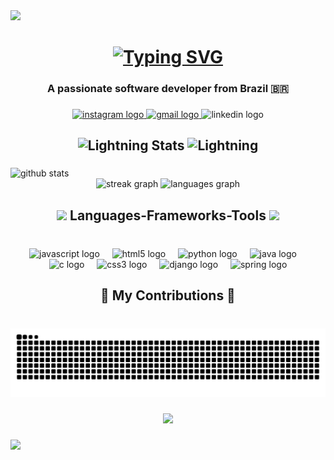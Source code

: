 <img src="https://capsule-render.vercel.app/api?type=waving&height=300&color=timeAuto&text=Welcome!&section=header&reversal=false&animation=twinkling&textBg=false" />

<h1 align="center">
  <a href="https://git.io/typing-svg">
    <img src="https://readme-typing-svg.demolab.com?font=Righteous&weight=500&size=35&pause=1000&color=158CF7&center=true&vCenter=true&width=435&lines=Hi+there%F0%9F%91%8B!;I'm+Diogo+!" alt="Typing SVG" />
  </a>
</h1>

###

<h3 align="center">A passionate software developer from Brazil 🇧🇷</h3>

###

<div align="center">
  <a href="https://www.instagram.com/diggo.aug/" target="_blank">
    <img src="https://img.shields.io/static/v1?message=Instagram&logo=instagram&label=&color=E4405F&logoColor=white&labelColor=&style=for-the-badge" height="35" alt="instagram logo"  />
  </a>
  <a href="mailto:diogoaug16@gmail.com" target="_blank">
    <img src="https://img.shields.io/static/v1?message=Gmail&logo=gmail&label=&color=D14836&logoColor=white&labelColor=&style=for-the-badge" height="35" alt="gmail logo"  />
  </a>
  <img src="https://img.shields.io/static/v1?message=LinkedIn&logo=linkedin&label=&color=0077B5&logoColor=white&labelColor=&style=for-the-badge" height="35" alt="linkedin logo"  />
</div>

###

<h2 align="center">
  <img src="https://user-images.githubusercontent.com/74038190/216122041-518ac897-8d92-4c6b-9b3f-ca01dcaf38ee.png" alt="Lightning" height="30" />
  Stats
  <img src="https://user-images.githubusercontent.com/74038190/216122041-518ac897-8d92-4c6b-9b3f-ca01dcaf38ee.png" alt="Lightning" height="30" />
</h2>

###

<picture decoding="async" loading="lazy">
  <source media="(prefers-color-scheme: light)" srcset="https://pixel-profile.vercel.app/api/github-stats?username=DiogoAug16&theme=summer">
  <source media="(prefers-color-scheme: dark)" srcset="https://pixel-profile-ui.vercel.app/api/github-stats?username=DiogoAug16&screen_effect=true&include_all_commits=true&pixelate_avatar=true&theme=fuji&theme=fuji&color=%23313638FF">
  <img alt="github stats" src="https://pixel-profile-ui.vercel.app/api/github-stats?username=DiogoAug16&screen_effect=true&include_all_commits=true&pixelate_avatar=true&theme=fuji&theme=fuji&color=%23313638FF">
</picture>

<div align="center">
<!--   <img src="https://github-readme-stats.vercel.app/api?username=DiogoAug16&hide_title=false&hide_rank=false&show_icons=true&include_all_commits=true&count_private=true&disable_animations=false&theme=dracula&locale=en&hide_border=false" height="150" alt="stats graph"  /> -->
  <img src="https://streak-stats.demolab.com?user=DiogoAug16&locale=en&mode=daily&theme=dracula&hide_border=false&border_radius=5&date_format=j/n%5B/Y%5D" height="150" alt="streak graph"  />
  <img src="https://github-readme-stats.vercel.app/api/top-langs?username=DiogoAug16&locale=en&hide_title=false&layout=compact&card_width=320&langs_count=5&theme=dracula&hide_border=false" height="150" alt="languages graph"  />
</div>

###

<h2 align="center">
  <img src="https://user-images.githubusercontent.com/74038190/212284087-bbe7e430-757e-4901-90bf-4cd2ce3e1852.gif"/>
  Languages-Frameworks-Tools
  <img src="https://user-images.githubusercontent.com/74038190/212284087-bbe7e430-757e-4901-90bf-4cd2ce3e1852.gif"/>
</h2>

###

<br clear="both">

<div align="center">
  <img src="https://skillicons.dev/icons?i=js" height="30" alt="javascript logo"  />
  <img width="12" />
  <img src="https://skillicons.dev/icons?i=html" height="30" alt="html5 logo"  />
  <img width="12" />
  <img src="https://skillicons.dev/icons?i=py" height="30" alt="python logo"  />
  <img width="12" />
  <img src="https://skillicons.dev/icons?i=java" height="30" alt="java logo"  />
  <img width="12" />
  <img src="https://skillicons.dev/icons?i=c" height="30" alt="c logo"  />
  <img width="12" />
  <img src="https://skillicons.dev/icons?i=css" height="30" alt="css3 logo"  />
  <img width="12" />
  <img src="https://skillicons.dev/icons?i=django" height="30" alt="django logo"  />
  <img width="12" />
  <img src="https://skillicons.dev/icons?i=spring" height="30" alt="spring logo"  />
</div>

###

<h2 align="center">🐍 My Contributions 🐍</h2>

###

<br clear="both">

<img src="https://raw.githubusercontent.com/DiogoAug16/DiogoAug16/output/snake.svg" alt="Snake animation" />

###

<div align="center">
  <img src="https://visitor-badge.laobi.icu/badge?page_id=DiogoAug16.DiogoAug16&"  />
</div>

###
<img src="https://capsule-render.vercel.app/api?type=waving&height=300&color=timeAuto&section=footer" />
